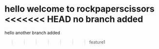 hello welcome to rockpaperscissors
<<<<<<< HEAD
no branch added
=======
hello another branch added
>>>>>>> feature1
